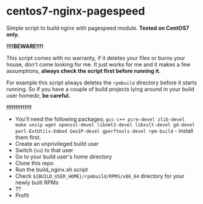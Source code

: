 # centos7-nginx-pagespeed
Simple script to build nginx with pagespeed module. **Tested on CentOS7 only.**

**!!!!BEWARE!!!!**

This script comes with no warranty, if it deletes your files or burns your house, don't come looking for me.
It just works for me and it makes a few assumptions, **always check the script first before running it.**

For example this script always deletes the `rpmbuild` directory before it starts running. So if you have a couple of build projects lying around in your build user homedir, **be careful.**

**!!!!!!!!!!!!!!**


- You'll need the following packages; `gcc-c++ pcre-devel zlib-devel make unzip wget openssl-devel libxml2-devel libxslt-devel gd-devel perl-ExtUtils-Embed GeoIP-devel gperftools-devel rpm-build` - install them first.
- Create an unprivileged build user
- Switch (`su`) to that user
- Go to your build user's home directory
- Clone this repo
- Run the build_nginx.sh script
- Check `${BUILD_USER_HOME}/rpmbuild/RPMS/x86_64` directory for your newly built RPMs
- ??
- Profit
